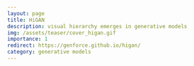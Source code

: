```yaml
---
layout: page
title: HiGAN
description: visual hierarchy emerges in generative models
img: /assets/teaser/cover_higan.gif
importance: 1
redirect: https://genforce.github.io/higan/
category: generative models
---
```


